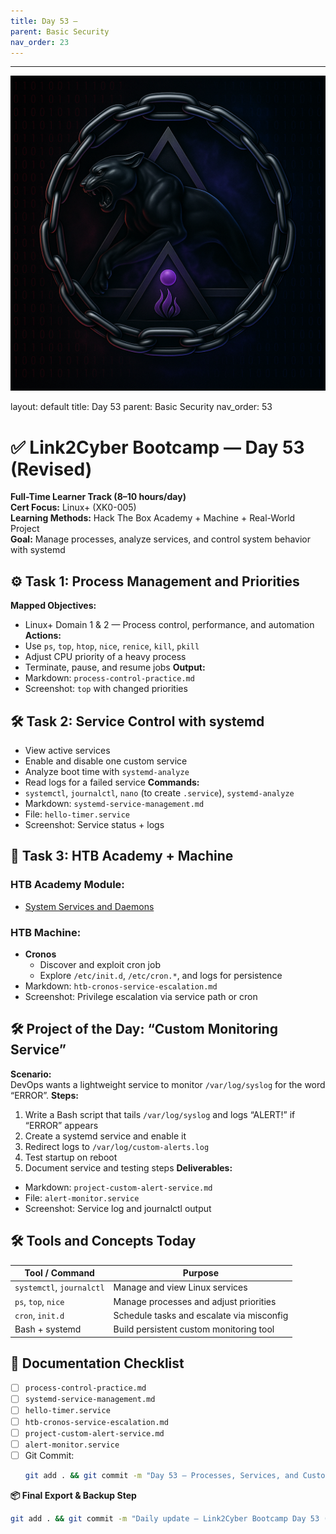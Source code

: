 ```yaml
---
title: Day 53 –
parent: Basic Security
nav_order: 23
---
```

---
![Panther Icon](/assets/icons/icon-cyber-panther.png)

layout: default
title: Day 53
parent: Basic Security
nav_order: 53

# ✅ Link2Cyber Bootcamp — Day 53 (Revised)
**Full-Time Learner Track (8–10 hours/day)**  
**Cert Focus:** Linux+ (XK0-005)  
**Learning Methods:** Hack The Box Academy + Machine + Real-World Project  
**Goal:** Manage processes, analyze services, and control system behavior with systemd
## ⚙️ Task 1: Process Management and Priorities
**Mapped Objectives:**  
- Linux+ Domain 1 & 2 — Process control, performance, and automation
**Actions:**  
- Use `ps`, `top`, `htop`, `nice`, `renice`, `kill`, `pkill`  
- Adjust CPU priority of a heavy process  
- Terminate, pause, and resume jobs
**Output:**  
- Markdown: `process-control-practice.md`  
- Screenshot: `top` with changed priorities
## 🛠️ Task 2: Service Control with systemd
- View active services  
- Enable and disable one custom service  
- Analyze boot time with `systemd-analyze`  
- Read logs for a failed service
**Commands:**  
- `systemctl`, `journalctl`, `nano` (to create `.service`), `systemd-analyze`
- Markdown: `systemd-service-management.md`  
- File: `hello-timer.service`  
- Screenshot: Service status + logs
## 🧪 Task 3: HTB Academy + Machine
### HTB Academy Module:
- [System Services and Daemons](https://academy.hackthebox.com/module/138)
### HTB Machine:
- **Cronos**  
  - Discover and exploit cron job  
  - Explore `/etc/init.d`, `/etc/cron.*`, and logs for persistence
- Markdown: `htb-cronos-service-escalation.md`  
- Screenshot: Privilege escalation via service path or cron
## 🛠️ Project of the Day: “Custom Monitoring Service”
**Scenario:**  
DevOps wants a lightweight service to monitor `/var/log/syslog` for the word “ERROR”.
**Steps:**  
1. Write a Bash script that tails `/var/log/syslog` and logs “ALERT!” if “ERROR” appears  
2. Create a systemd service and enable it  
3. Redirect logs to `/var/log/custom-alerts.log`  
4. Test startup on reboot  
5. Document service and testing steps
**Deliverables:**  
- Markdown: `project-custom-alert-service.md`  
- File: `alert-monitor.service`  
- Screenshot: Service log and journalctl output
## 🛠️ Tools and Concepts Today
| Tool / Command     | Purpose                                        |
|--------------------|------------------------------------------------|
| `systemctl`, `journalctl` | Manage and view Linux services         |
| `ps`, `top`, `nice` | Manage processes and adjust priorities       |
| `cron`, `init.d`   | Schedule tasks and escalate via misconfig     |
| Bash + systemd     | Build persistent custom monitoring tool        |
## 📁 Documentation Checklist
- [ ] `process-control-practice.md`  
- [ ] `systemd-service-management.md`  
- [ ] `hello-timer.service`  
- [ ] `htb-cronos-service-escalation.md`  
- [ ] `project-custom-alert-service.md`  
- [ ] `alert-monitor.service`  
- [ ] Git Commit:
  ```bash
  git add . && git commit -m "Day 53 – Processes, Services, and Custom Alert Project" && git push origin main
  ```
**📦 Final Export & Backup Step**
```bash
git add . && git commit -m "Daily update – Link2Cyber Bootcamp Day 53 (Linux+ HTB + Project)" && git push origin main
```
